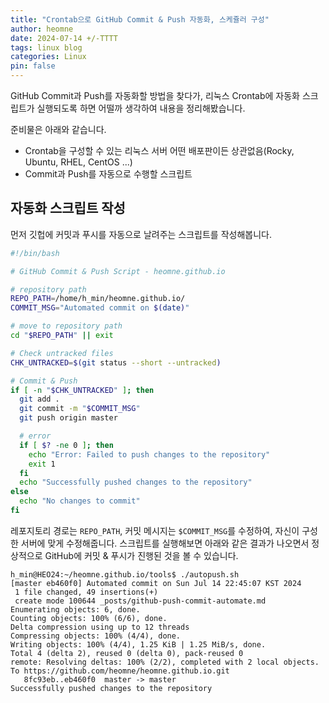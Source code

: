 ```yaml
---
title: "Crontab으로 GitHub Commit & Push 자동화, 스케쥴러 구성"
author: heomne
date: 2024-07-14 +/-TTTT
tags: linux blog
categories: Linux
pin: false
---
```

GitHub Commit과 Push를 자동화할 방법을 찾다가, 리눅스 Crontab에 자동화 스크립트가 실행되도록 하면 어떨까 생각하여 내용을 정리해봤습니다.

준비물은 아래와 같습니다.
- Crontab을 구성할 수 있는 리눅스 서버 어떤 배포판이든 상관없음(Rocky, Ubuntu, RHEL, CentOS ...)
- Commit과 Push를 자동으로 수행할 스크립트

## 자동화 스크립트 작성
먼저 깃헙에 커밋과 푸시를 자동으로 날려주는 스크립트를 작성해봅니다.
```bash
#!/bin/bash

# GitHub Commit & Push Script - heomne.github.io

# repository path
REPO_PATH=/home/h_min/heomne.github.io/
COMMIT_MSG="Automated commit on $(date)"

# move to repository path
cd "$REPO_PATH" || exit

# Check untracked files
CHK_UNTRACKED=$(git status --short --untracked)

# Commit & Push
if [ -n "$CHK_UNTRACKED" ]; then
  git add .
  git commit -m "$COMMIT_MSG"
  git push origin master

  # error
  if [ $? -ne 0 ]; then
    echo "Error: Failed to push changes to the repository"
    exit 1
  fi
  echo "Successfully pushed changes to the repository"
else
  echo "No changes to commit"
fi
```
레포지토리 경로는 `REPO_PATH`, 커밋 메시지는 `$COMMIT_MSG`를 수정하여, 자신이 구성한 서버에 맞게 수정해줍니다.
스크립트를 실행해보면 아래와 같은 결과가 나오면서 정상적으로 GitHub에 커밋 & 푸시가 진행된 것을 볼 수 있습니다.
```terminal
h_min@HEO24:~/heomne.github.io/tools$ ./autopush.sh 
[master eb460f0] Automated commit on Sun Jul 14 22:45:07 KST 2024
 1 file changed, 49 insertions(+)
 create mode 100644 _posts/github-push-commit-automate.md
Enumerating objects: 6, done.
Counting objects: 100% (6/6), done.
Delta compression using up to 12 threads
Compressing objects: 100% (4/4), done.
Writing objects: 100% (4/4), 1.25 KiB | 1.25 MiB/s, done.
Total 4 (delta 2), reused 0 (delta 0), pack-reused 0
remote: Resolving deltas: 100% (2/2), completed with 2 local objects.
To https://github.com/heomne/heomne.github.io.git
   8fc93eb..eb460f0  master -> master
Successfully pushed changes to the repository
```
